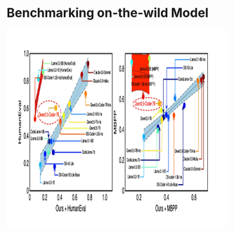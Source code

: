 

# Benchmarking on-the-wild Model
<div  align="center">    
 <img src="https://github.com/anonymousGithub2022/DyCodeEval/blob/main/resource/wild.jpg" width="1200" height="450" alt="Benchmarking on-the-wild model"/><br/>
</div>   

